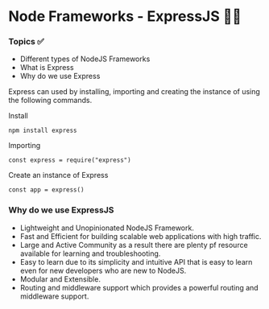# Node Frameworks - ExpressJS 🚀🔥

### Topics ✅

- Different types of NodeJS Frameworks
- What is Express
- Why do we use Express

Express can used by installing, importing and creating the instance of using the following commands.

Install

```
npm install express
```

Importing

```
const express = require("express")
```

Create an instance of Express

```
const app = express()
```

### Why do we use ExpressJS

- Lightweight and Unopinionated NodeJS Framework.
- Fast and Efficient for building scalable web applications with high traffic.
- Large and Active Community as a result there are plenty pf resource available for learning and troubleshooting.
- Easy to learn due to its simplicity and intuitive API that is easy to learn even for new developers who are new to NodeJS.
- Modular and Extensible.
- Routing and middleware support which provides a powerful routing and middleware support.
